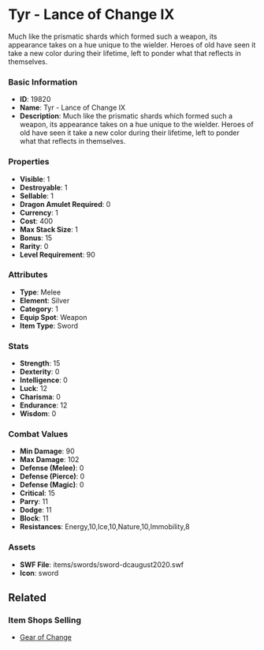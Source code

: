 # Tyr - Lance of Change IX

Much like the prismatic shards which formed such a weapon, its appearance takes on a hue unique to the wielder. Heroes of old have seen it take a new color during their lifetime, left to ponder what that reflects in themselves.

### Basic Information

- **ID**: 19820
- **Name**: Tyr - Lance of Change IX
- **Description**: Much like the prismatic shards which formed such a weapon, its appearance takes on a hue unique to the wielder. Heroes of old have seen it take a new color during their lifetime, left to ponder what that reflects in themselves.

### Properties

- **Visible**: 1
- **Destroyable**: 1
- **Sellable**: 1
- **Dragon Amulet Required**: 0
- **Currency**: 1
- **Cost**: 400
- **Max Stack Size**: 1
- **Bonus**: 15
- **Rarity**: 0
- **Level Requirement**: 90

### Attributes

- **Type**: Melee
- **Element**: Silver
- **Category**: 1
- **Equip Spot**: Weapon
- **Item Type**: Sword

### Stats

- **Strength**: 15
- **Dexterity**: 0
- **Intelligence**: 0
- **Luck**: 12
- **Charisma**: 0
- **Endurance**: 12
- **Wisdom**: 0

### Combat Values

- **Min Damage**: 90
- **Max Damage**: 102
- **Defense (Melee)**: 0
- **Defense (Pierce)**: 0
- **Defense (Magic)**: 0
- **Critical**: 15
- **Parry**: 11
- **Dodge**: 11
- **Block**: 11
- **Resistances**: Energy,10,Ice,10,Nature,10,Immobility,8

### Assets

- **SWF File**: items/swords/sword-dcaugust2020.swf
- **Icon**: sword

## Related

### Item Shops Selling

- [Gear of Change](../item-shops/675-gear-of-change.md)

